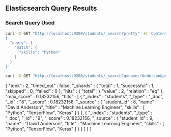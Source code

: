 ## Elasticsearch Query Results

### Search Query Used

```bash
curl -X GET "http://localhost:9200/students/_search?pretty" -H 'Content-Type: application/json' -d'
{
  "query": {
    "match": {
      "skills": "Python"
    }
  }
}'
```
```bash
curl -X GET "http://localhost:9200/students/_search?q=name:*Anderson&pretty"
```




{
  "took" : 2,
  "timed_out" : false,
  "_shards" : {
    "total" : 1,
    "successful" : 1,
    "skipped" : 0,
    "failed" : 0
  },
  "hits" : {
    "total" : {
      "value" : 2,
      "relation" : "eq"
    },
    "max_score" : 0.18232156,
    "hits" : [
      {
        "_index" : "students",
        "_type" : "_doc",
        "_id" : "8",
        "_score" : 0.18232156,
        "_source" : {
          "student_id" : 8,
          "name" : "David Anderson",
          "title" : "Machine Learning Engineer",
          "skills" : [
            "Python",
            "TensorFlow",
            "Keras"
          ]
        }
      },
      {
        "_index" : "students",
        "_type" : "_doc",
        "_id" : "9",
        "_score" : 0.18232156,
        "_source" : {
          "student_id" : 9,
          "name" : "David Anderson",
          "title" : "Machine Learning Engineer",
          "skills" : [
            "Python",
            "TensorFlow",
            "Keras"
          ]
        }
      }
    ]
  }
}

<!-- code -->
